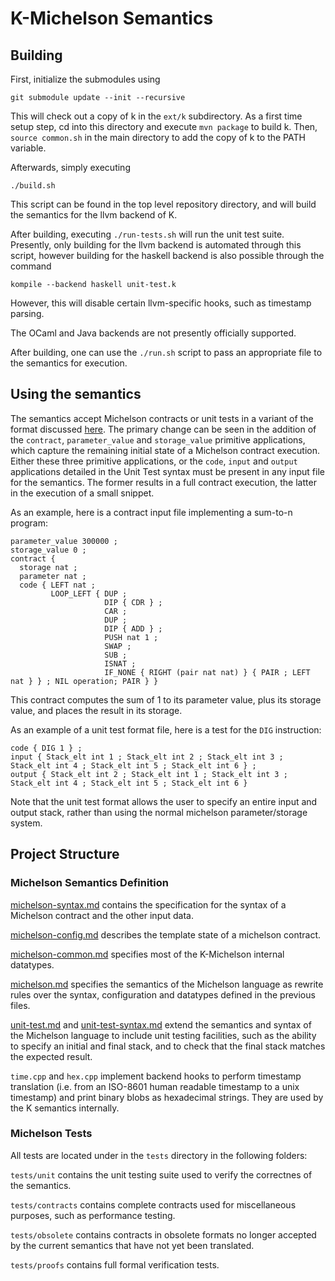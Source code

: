 # K-Michelson Semantics

## Building

First, initialize the submodules using

    git submodule update --init --recursive

This will check out a copy of k in the `ext/k` subdirectory.  As a first time setup step, cd into this directory and execute `mvn package` to build k.  Then, `source common.sh` in the main directory to add the copy of k to the PATH variable.

Afterwards, simply executing 

    ./build.sh 

This script can be found in the top level repository directory, and will build the semantics for the llvm backend of K.  

After building, executing `./run-tests.sh` will run the unit test suite.  Presently, only building for the llvm backend is automated through this script, however building for the haskell backend is also possible through the command

    kompile --backend haskell unit-test.k

However, this will disable certain llvm-specific hooks, such as timestamp parsing.

The OCaml and Java backends are not presently officially supported.

After building, one can use the `./run.sh` script to pass an appropriate file to the semantics for execution.
    

## Using the semantics

The semantics accept Michelson contracts or unit tests in a variant of the format discussed [here](https://gitlab.com/tezos/tezos/-/merge_requests/1487/diffs).  The primary change can be seen in the addition of the `contract`, `parameter_value` and `storage_value` primitive applications, which capture the remaining initial state of a Michelson contract execution.  Either these three primitive applications, or the `code`, `input` and `output` applications detailed in the Unit Test syntax must be present in any input file for the semantics.  The former results in a full contract execution, the latter in the execution of a small snippet.

As an example, here is a contract input file implementing a sum-to-n program:

    parameter_value 300000 ;
    storage_value 0 ;
    contract { 
      storage nat ; 
      parameter nat ; 
      code { LEFT nat ; 
             LOOP_LEFT { DUP ;
                         DIP { CDR } ;
                         CAR ;
                         DUP ;
                         DIP { ADD } ;
                         PUSH nat 1 ;
                         SWAP ; 
                         SUB ;
                         ISNAT ;
                         IF_NONE { RIGHT (pair nat nat) } { PAIR ; LEFT nat } } ; NIL operation; PAIR } }

This contract computes the sum of 1 to its parameter value, plus its storage value, and places the result in its storage.

As an example of a unit test format file, here is a test for the `DIG` instruction:


    code { DIG 1 } ; 
    input { Stack_elt int 1 ; Stack_elt int 2 ; Stack_elt int 3 ; Stack_elt int 4 ; Stack_elt int 5 ; Stack_elt int 6 } ;
    output { Stack_elt int 2 ; Stack_elt int 1 ; Stack_elt int 3 ; Stack_elt int 4 ; Stack_elt int 5 ; Stack_elt int 6 }

Note that the unit test format allows the user to specify an entire input and output stack, rather than using the normal michelson parameter/storage system.

## Project Structure

### Michelson Semantics Definition

[michelson-syntax.md](./michelson-syntax.md) contains the specification for the syntax of a Michelson contract and the other input data.

[michelson-config.md](./michelson-config.md) describes the template state of a michelson contract.

[michelson-common.md](./michelson-common.md) specifies most of the K-Michelson internal datatypes.

[michelson.md](./michelson.md) specifies the semantics of the Michelson language as rewrite rules over the syntax, configuration and datatypes defined in the previous files.

[unit-test.md](./unit-test.md) and [unit-test-syntax.md](./unit-test-syntax.md) extend the semantics and syntax of the Michelson language to include unit testing facilities, such as the ability to specify an initial and final stack, and to check that the final stack matches the expected result.

`time.cpp` and `hex.cpp` implement backend hooks to perform timestamp translation (i.e. from an ISO-8601 human readable timestamp to a unix timestamp) and print binary blobs as hexadecimal strings. They are used by the K semantics internally.

### Michelson Tests

All tests are located under in the `tests` directory in the following folders:

`tests/unit` contains the unit testing suite used to verify the correctnes of the semantics.

`tests/contracts` contains complete contracts used for miscellaneous purposes, such as performance testing.

`tests/obsolete` contains contracts in obsolete formats no longer accepted by the current semantics that have not yet been translated.

`tests/proofs` contains full formal verification tests.
